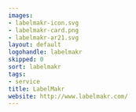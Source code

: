 ```yaml
---
images:
- labelmakr-icon.svg
- labelmakr-card.png
- labelmakr-ar21.svg
layout: default
logohandle: labelmakr
skipped: 0
sort: labelmakr
tags:
- service
title: LabelMakr
website: http://www.labelmakr.com/
---
```

